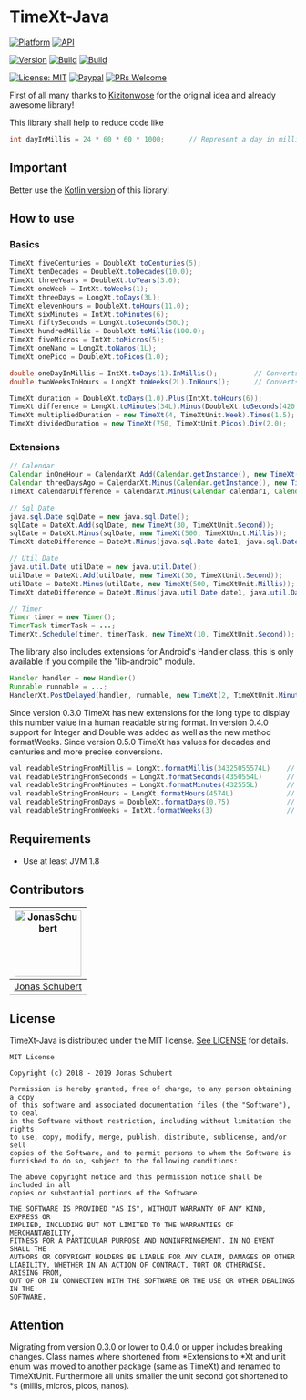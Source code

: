 # TimeXt-Java

[![Platform](https://img.shields.io/badge/platform-Android-blue.svg)](https://www.android.com)
[![API](https://img.shields.io/badge/API-26+-blue.svg)](https://android-arsenal.com/api?level=26)

[![Version](https://img.shields.io/badge/version-0.5.0-blue.svg)](https://github.com/TimeXt/TimeXt-Java/tree/0.5.0)
[![Build](https://img.shields.io/badge/buildJava-success-green.svg)](releases/lib-2019-11-01-1.jar)
[![Build](https://img.shields.io/badge/buildAndroid-success-green.svg)](releases/lib-android-2019-11-01-1.aar)

[![License: MIT](https://img.shields.io/badge/License-MIT-blue.svg)](https://opensource.org/licenses/MIT)
[![Paypal](https://img.shields.io/badge/paypal-donate-blue.svg)](https://www.paypal.me/GuepardoApps)
[![PRs Welcome](https://img.shields.io/badge/PRs-welcome-brightgreen.svg)](http://makeapullrequest.com)

First of all many thanks to [Kizitonwose](https://github.com/kizitonwose/Time) for the original idea and already awesome library!

This library shall help to reduce code like

```java
int dayInMillis = 24 * 60 * 60 * 1000;		// Represent a day in millis
```

## Important

Better use the [Kotlin version](https://github.com/TimeXt/TimeXt-Kotlin/) of this library!

## How to use

### Basics

```java
TimeXt fiveCenturies = DoubleXt.toCenturies(5);
TimeXt tenDecades = DoubleXt.toDecades(10.0);
TimeXt threeYears = DoubleXt.toYears(3.0);
TimeXt oneWeek = IntXt.toWeeks(1);
TimeXt threeDays = LongXt.toDays(3L);
TimeXt elevenHours = DoubleXt.toHours(11.0);
TimeXt sixMinutes = IntXt.toMinutes(6);
TimeXt fiftySeconds = LongXt.toSeconds(50L);
TimeXt hundredMillis = DoubleXt.toMillis(100.0);
TimeXt fiveMicros = IntXt.toMicros(5);
TimeXt oneNano = LongXt.toNanos(1L);
TimeXt onePico = DoubleXt.toPicos(1.0);

double oneDayInMillis = IntXt.toDays(1).InMillis();    		// Converts one day into millis
double twoWeeksInHours = LongXt.toWeeks(2L).InHours();		// Converts two weeks into hours

TimeXt duration = DoubleXt.toDays(1.0).Plus(IntXt.toHours(6));
TimeXt difference = LongXt.toMinutes(34L).Minus(DoubleXt.toSeconds(420.0));
TimeXt multipliedDuration = new TimeXt(4, TimeXtUnit.Week).Times(1.5);
TimeXt dividedDuration = new TimeXt(750, TimeXtUnit.Picos).Div(2.0);

```

### Extensions

```java
// Calendar
Calendar inOneHour = CalendarXt.Add(Calendar.getInstance(), new TimeXt(1, TimeXtUnit.Hour));
Calendar threeDaysAgo = CalendarXt.Minus(Calendar.getInstance(), new TimeXt(3, TimeXtUnit.Day));
TimeXt calendarDifference = CalendarXt.Minus(Calendar calendar1, Calendar calendar2);

// Sql Date
java.sql.Date sqlDate = new java.sql.Date();
sqlDate = DateXt.Add(sqlDate, new TimeXt(30, TimeXtUnit.Second));
sqlDate = DateXt.Minus(sqlDate, new TimeXt(500, TimeXtUnit.Millis));
TimeXt dateDifference = DateXt.Minus(java.sql.Date date1, java.sql.Date date2);

// Util Date
java.util.Date utilDate = new java.util.Date();
utilDate = DateXt.Add(utilDate, new TimeXt(30, TimeXtUnit.Second));
utilDate = DateXt.Minus(utilDate, new TimeXt(500, TimeXtUnit.Millis));
TimeXt dateDifference = DateXt.Minus(java.util.Date date1, java.util.Date date2);

// Timer
Timer timer = new Timer();
TimerTask timerTask = ...;
TimerXt.Schedule(timer, timerTask, new TimeXt(10, TimeXtUnit.Second));
```

The library also includes extensions for Android's Handler class, this is only available if you compile the "lib-android" module.

```java
Handler handler = new Handler()
Runnable runnable = ...;
HandlerXt.PostDelayed(handler, runnable, new TimeXt(2, TimeXtUnit.Minute));
```

Since version 0.3.0 TimeXt has new extensions for the long type to display this number value in a human readable string format.
In version 0.4.0 support for Integer and Double was added as well as the new method formatWeeks.
Since version 0.5.0 TimeXt has values for decades and centuries and  more precise conversions.

```java
val readableStringFromMillis = LongXt.formatMillis(34325055574L) 	// 56 weeks, 5 days, 6 hours, 44 minutes, 15 seconds, 574 milliseconds
val readableStringFromSeconds = LongXt.formatSeconds(4350554L)		// 7 weeks, 1 day, 8 hours, 29 minutes, 14 seconds
val readableStringFromMinutes = LongXt.formatMinutes(432555L)		// 42 weeks, 6 days, 9 hours, 15 minutes
val readableStringFromHours = LongXt.formatHours(4574L)				// 27 weeks, 1 day, 14 hours
val readableStringFromDays = DoubleXt.formatDays(0.75)				// 18 hours
val readableStringFromWeeks = IntXt.formatWeeks(3)					// 3 weeks
```

## Requirements

- Use at least JVM 1.8

## Contributors

| [<img alt="JonasSchubert" src="https://avatars0.githubusercontent.com/u/21952813?v=4&s=117" width="117"/>](https://github.com/JonasSchubert) |
| :---------------------------------------------------------------------------------------------------------------------------------------: |
| [Jonas Schubert](https://github.com/JonasSchubert) |

## License

TimeXt-Java is distributed under the MIT license. [See LICENSE](LICENSE.md) for details.

```
MIT License

Copyright (c) 2018 - 2019 Jonas Schubert

Permission is hereby granted, free of charge, to any person obtaining a copy
of this software and associated documentation files (the "Software"), to deal
in the Software without restriction, including without limitation the rights
to use, copy, modify, merge, publish, distribute, sublicense, and/or sell
copies of the Software, and to permit persons to whom the Software is
furnished to do so, subject to the following conditions:

The above copyright notice and this permission notice shall be included in all
copies or substantial portions of the Software.

THE SOFTWARE IS PROVIDED "AS IS", WITHOUT WARRANTY OF ANY KIND, EXPRESS OR
IMPLIED, INCLUDING BUT NOT LIMITED TO THE WARRANTIES OF MERCHANTABILITY,
FITNESS FOR A PARTICULAR PURPOSE AND NONINFRINGEMENT. IN NO EVENT SHALL THE
AUTHORS OR COPYRIGHT HOLDERS BE LIABLE FOR ANY CLAIM, DAMAGES OR OTHER
LIABILITY, WHETHER IN AN ACTION OF CONTRACT, TORT OR OTHERWISE, ARISING FROM,
OUT OF OR IN CONNECTION WITH THE SOFTWARE OR THE USE OR OTHER DEALINGS IN THE
SOFTWARE.
```

## Attention

Migrating from version 0.3.0 or lower to 0.4.0 or upper includes breaking changes.
Class names where shortened from *Extensions to *Xt and unit enum was moved to another package (same as TimeXt) and renamed to TimeXtUnit. 
Furthermore all units smaller the unit second got shortened to *s (millis, micros, picos, nanos).
